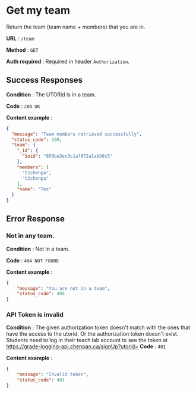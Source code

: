 

# Get my team

Return the team (team name + members) that you are in.

**URL** : `/team`

**Method** : `GET`

**Auth required** : Required in header `Authorization`.

## Success Responses

**Condition** : The UTORid is in a team.

**Code** : `200 OK`

**Content example** : 

```json
{
  "message": "Team members retrieved successfully",
  "status_code": 200,
  "team": {
    "_id": {
      "$oid": "650ba3ec3c1af072a1abb6c5"
    },
    "members": [
      "t1chenpa",
      "t2chenpa"
    ],
    "name": "Tes"
  }
}
```

## Error Response

### Not in any team.

**Condition** : Not in a team.

**Code** : `404 NOT FOUND`

**Content example** :

```json
{
    "message": "You are not in a team",
    "status_code": 404
}
```

### API Token is invalid

**Condition** : The given authorization token doesn't match with the ones that have the access to the utorid. Or the authorization token doesn't exist. Students need to log in their teach lab account to see the token at https://grade-logging-api.chenpan.ca/signUp?utorid=
**Code** : `401`

**Content example** :

```json
{
    "message": "Invalid token",
    "status_code": 401
}
```
